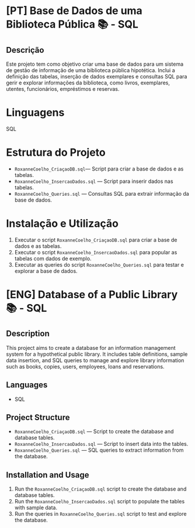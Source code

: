 # [PT] Base de Dados de uma Biblioteca Pública 📚 - SQL

## Descrição
Este projeto tem como objetivo criar uma base de dados para um sistema de gestão de informação de uma biblioteca pública hipotética. Inclui a definição das tabelas, inserção de dados exemplares e consultas SQL para gerir e explorar informações da biblioteca, como livros, exemplares, utentes, funcionários, empréstimos e reservas.

# Linguagens
SQL

# Estrutura do Projeto
 - `RoxanneCoelho_CriaçaoDB.sql`— Script para criar a base de dados e as tabelas.
 - `RoxanneCoelho_InsercaoDados.sql` — Script para inserir dados nas tabelas.
 - `RoxanneCoelho_Queries.sql` — Consultas SQL para extrair informação da base de dados.

# Instalação e Utilização
 1. Executar o script `RoxanneCoelho_CriaçaoDB.sql` para criar a base de dados e as tabelas.
 2. Executar o script `RoxanneCoelho_InsercaoDados.sql` para popular as tabelas com dados de exemplo.
 3. Executar as queries do script `RoxanneCoelho_Queries.sql` para testar e explorar a base de dados.



    
# [ENG] Database of a Public Library 📚 - SQL

## Description  
This project aims to create a database for an information management system for a hypothetical public library. It includes table definitions, sample data insertion, and SQL queries to manage and explore library information such as books, copies, users, employees, loans and reservations.

## Languages 
- SQL  

## Project Structure  
- `RoxanneCoelho_CriaçaoDB.sql` — Script to create the database and database tables.  
- `RoxanneCoelho_InsercaoDados.sql` — Script to insert data into the tables.  
- `RoxanneCoelho_Queries.sql` — SQL queries to extract information from the database.

## Installation and Usage   
1. Run the `RoxanneCoelho_CriaçaoDB.sql` script to create the database and database tables.  
2. Run the `RoxanneCoelho_InsercaoDados.sql` script to populate the tables with sample data.  
3. Run the queries in `RoxanneCoelho_Queries.sql` script to test and explore the database.
